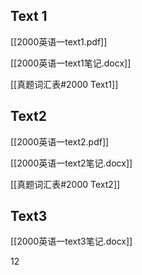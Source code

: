 ## Text 1 
[[2000英语一text1.pdf]]

[[2000英语一text1笔记.docx]]

[[真题词汇表#2000 Text1]]


## Text2
[[2000英语一text2.pdf]]

[[2000英语一text2笔记.docx]]

[[真题词汇表#2000 Text2]]


## Text3
[[2000英语一text3笔记.docx]]

12